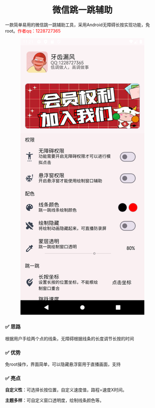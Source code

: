 
<center><h1>微信跳一跳辅助</h1></center> 


一款简单易用的微信跳一跳辅助工具，采用Android无障碍长按实现功能，免root。<span style="color:red">作者qq：1228727365</span>

<center><img src="https://github.com/1228727365/Jump_Assistant/blob/master/img/image.png?raw=true" style="width:80%"></center>

### ✅ 思路
根据用户手绘两个点的线条，无障碍根据线条的长度调节长按的时间

### ✅ 优势

免root操作，界面简单，可以隐藏悬浮窗用于直播画面，支持

### ✅ 亮点

**自定义性**：可选择长按位置，自定义速度值，路程=速度X时间。

**主题多样**：可自定义窗口透明度，绘制线条颜色等。
